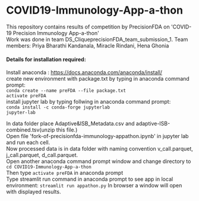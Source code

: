 # COVID19-Immunology-App-a-thon
This repository contains results of competition by PrecisionFDA on 'COVID-19 Precision Immunology App-a-thon'<br>
Work was done in team DS_CliqueprecisionFDA_team_submission_1. Team members: Priya Bharathi Kandanala, Miracle Rindani, Hena Ghonia<br>

#### Details for installation required:
Install anaconda : https://docs.anaconda.com/anaconda/install/<br>
create new environment with package.txt by typing in anaconda command prompt:<br> 
`conda create --name preFDA --file package.txt`<br>
`activate preFDA`<br>
install jupyter lab by typing follwing in anaconda command prompt:<br>
`conda install -c conda-forge jupyterlab`<br>
`jupyter-lab`

In data folder place Adaptive&ISB_Metadata.csv and adaptive-ISB-combined.tsv(unzip this file.)<br>
Open file 'fork-of-precisionfda-immunology-appathon.ipynb' in jupyter lab and run each cell.<br>
Now processed data is in data folder with naming convention v_call.parquet, j_call.parquet, d_call.parquet.<br>
Open another anaconda command prompt window and change directory to `cd COVID19-Immunology-App-a-thon`<br> Then type `activate preFDA` in anaconda prompt<br>
Type streamlit run command in anaconda prompt to see app in local environment: `streamlit run appathon.py`
In browser a window will open with displayed results.





